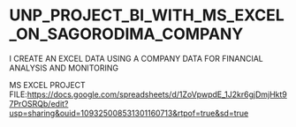 # UNP_PROJECT_BI_WITH_MS_EXCEL_ON_SAGORODIMA_COMPANY

I CREATE AN EXCEL DATA USING A COMPANY DATA FOR FINANCIAL ANALYSIS AND MONITORING

MS EXCEL PROJECT FILE:https://docs.google.com/spreadsheets/d/1ZoVpwpdE_1J2kr6gjDmjHkt97PrOSRQb/edit?usp=sharing&ouid=109325008531301160713&rtpof=true&sd=true

